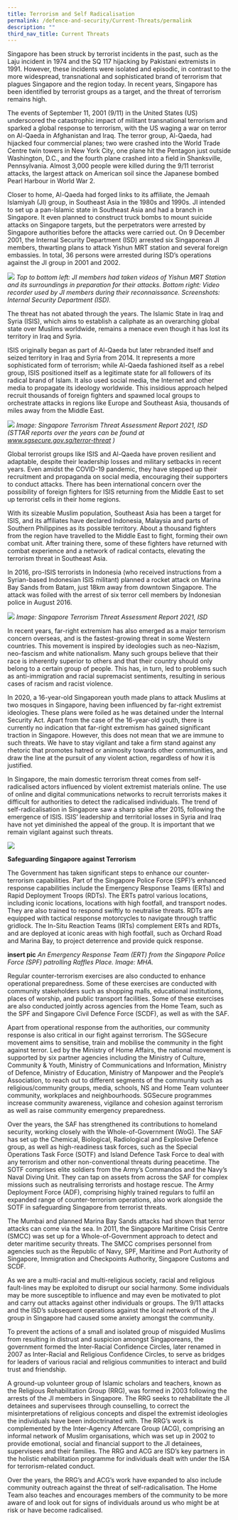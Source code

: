 ```yaml
---
title: Terrorism and Self Radicalisation
permalink: /defence-and-security/Current-Threats/permalink
description: ""
third_nav_title: Current Threats
---
```

Singapore has been struck by terrorist incidents in the past, such as the Laju incident in 1974 and the SQ 117 hijacking by Pakistani extremists in 1991. However, these incidents were isolated and episodic, in contrast to the more widespread, transnational and sophisticated brand of terrorism that plagues Singapore and the region today. In recent years, Singapore has been identified by terrorist groups as a target, and the threat of terrorism remains high.

The events of September 11, 2001 (9/11) in the United States (US) underscored the catastrophic impact of militant transnational terrorism and sparked a global response to terrorism, with the US waging a war on terror on Al-Qaeda in Afghanistan and Iraq. The terror group, Al-Qaeda, had hijacked four commercial planes; two were crashed into the World Trade Centre twin towers in New York City, one plane hit the Pentagon just outside Washington, D.C., and the fourth plane crashed into a field in Shanksville, Pennsylvania. Almost 3,000 people were killed during the 9/11 terrorist attacks, the largest attack on American soil since the Japanese bombed Pearl Harbour in World War 2.

Closer to home, Al-Qaeda had forged links to its affiliate, the Jemaah Islamiyah (JI) group, in Southeast Asia in the 1980s and 1990s. JI intended to set up a pan-Islamic state in Southeast Asia and had a branch in Singapore. It even planned to construct truck bombs to mount suicide attacks on Singapore targets, but the perpetrators were arrested by Singapore authorities before the attacks were carried out. On 9 December 2001, the Internal Security Department (ISD) arrested six Singaporean JI members, thwarting plans to attack Yishun MRT station and several foreign embassies. In total, 36 persons were arrested during ISD’s operations against the JI group in 2001 and 2002.

![](/images/Defence/Yishun%20MRT.jpg)
*Top to bottom left: JI members had taken videos of Yishun MRT Station and its surroundings in preparation for their attacks. Bottom right: Video recorder used by JI members during their reconnaissance. Screenshots: Internal Security Department (ISD).*

The threat has not abated through the years. The Islamic State in Iraq and Syria (ISIS), which aims to establish a caliphate as an overarching global state over Muslims worldwide, remains a menace even though it has lost its territory in Iraq and Syria. 

ISIS originally began as part of Al-Qaeda but later rebranded itself and seized territory in Iraq and Syria from 2014. It represents a more sophisticated form of terrorism; while Al-Qaeda fashioned itself as a rebel group, ISIS positioned itself as a legitimate state for all followers of its radical brand of Islam. It also used social media, the Internet and other media to propagate its ideology worldwide. This insidious approach helped recruit thousands of foreign fighters and spawned local groups to orchestrate attacks in regions like Europe and Southeast Asia, thousands of miles away from the Middle East.

![](/images/Defence/STTAR1.png)
*Image: Singapore Terrorism Threat Assessment Report 2021, ISD (STTAR reports over the years can be found at www.sgsecure.gov.sg/terror-threat )*

Global terrorist groups like ISIS and Al-Qaeda have proven resilient and adaptable, despite their leadership losses and military setbacks in recent years. Even amidst the COVID-19 pandemic, they have stepped up their recruitment and propaganda on social media, encouraging their supporters to conduct attacks. There has been international concern over the possibility of foreign fighters for ISIS returning from the Middle East to set up terrorist cells in their home regions. 

With its sizeable Muslim population, Southeast Asia has been a target for ISIS, and its affiliates have declared Indonesia, Malaysia and parts of Southern Philippines as its possible territory. About a thousand fighters from the region have travelled to the Middle East to fight, forming their own combat unit. After training there, some of these fighters have returned with combat experience and a network of radical contacts, elevating the terrorism threat in Southeast Asia. 

In 2016, pro-ISIS terrorists in Indonesia (who received instructions from a Syrian-based Indonesian ISIS militant) planned a rocket attack on Marina Bay Sands from Batam, just 18km away from downtown Singapore. The attack was foiled with the arrest of six terror cell members by Indonesian police in August 2016.

![](/images/Defence/STTAR2.jpg)
*Image: Singapore Terrorism Threat Assessment Report 2021, ISD*

In recent years, far-right extremism has also emerged as a major terrorism concern overseas, and is the fastest-growing threat in some Western countries. This movement is inspired by ideologies such as neo-Nazism, neo-fascism and white nationalism. Many such groups believe that their race is inherently superior to others and that their country should only belong to a certain group of people. This has, in turn, led to problems such as anti-immigration and racial supremacist sentiments, resulting in serious cases of racism and racist violence. 

In 2020, a 16-year-old Singaporean youth made plans to attack Muslims at two mosques in Singapore, having been influenced by far-right extremist ideologies. These plans were foiled as he was detained under the Internal Security Act. Apart from the case of the 16-year-old youth, there is currently no indication that far-right extremism has gained significant traction in Singapore. However, this does not mean that we are immune to such threats. We have to stay vigilant and take a firm stand against any rhetoric that promotes hatred or animosity towards other communities, and draw the line at the pursuit of any violent action, regardless of how it is justified.

In Singapore, the main domestic terrorism threat comes from self-radicalised actors influenced by violent extremist materials online. The use of online and digital communications networks to recruit terrorists makes it difficult for authorities to detect the radicalised individuals. The trend of self-radicalisation in Singapore saw a sharp spike after 2015, following the emergence of ISIS. ISIS’ leadership and territorial losses in Syria and Iraq have not yet diminished the appeal of the group.  It is important that we remain vigilant against such threats. 

![](/images/Defence/OpenDoc%20Banners3.gif)

**Safeguarding Singapore against Terrorism**

The Government has taken significant steps to enhance our counter-terrorism capabilities. Part of the Singapore Police Force (SPF)’s enhanced response capabilities include the Emergency Response Teams (ERTs) and Rapid Deployment Troops (RDTs). The ERTs patrol various locations, including iconic locations, locations with high footfall, and transport nodes. They are also trained to respond swiftly to neutralise threats. RDTs are equipped with tactical response motorcycles to navigate through traffic gridlock. The In-Situ Reaction Teams (IRTs) complement ERTs and RDTs, and are deployed at iconic areas with high footfall, such as Orchard Road and Marina Bay, to project deterrence and provide quick response.

**insert pic**
*An Emergency Response Team (ERT) from the Singapore Police Force (SPF) patrolling Raffles Place. Image: MHA.*

Regular counter-terrorism exercises are also conducted to enhance operational preparedness. Some of these exercises are conducted with community stakeholders such as shopping malls, educational institutions, places of worship, and public transport facilities. Some of these exercises are also conducted jointly across agencies from the Home Team, such as the SPF and Singapore Civil Defence Force (SCDF), as well as with the SAF.

Apart from operational response from the authorities, our community response is also critical in our fight against terrorism. The SGSecure movement aims to sensitise, train and mobilise the community in the fight against terror. Led by the Ministry of Home Affairs, the national movement is supported by six partner agencies including the Ministry of Culture, Community & Youth, Ministry of Communications and Information, Ministry of Defence, Ministry of Education, Ministry of Manpower and the People’s Association, to reach out to different segments of the community such as religious/community groups, media, schools, NS and Home Team volunteer community, workplaces and neighbourhoods. SGSecure programmes increase community awareness, vigilance and cohesion against terrorism as well as raise community emergency preparedness.

Over the years, the SAF has strengthened its contributions to homeland security, working closely with the Whole-of-Government (WoG). The SAF has set up the Chemical, Biological, Radiological and Explosive Defence group, as well as high-readiness task forces, such as the Special Operations Task Force (SOTF) and Island Defence Task Force to deal with any terrorism and other non-conventional threats during peacetime. The SOTF comprises elite soldiers from the Army’s Commandos and the Navy’s Naval Diving Unit. They can tap on assets from across the SAF for complex missions such as neutralising terrorists and hostage rescue. The Army Deployment Force (ADF), comprising highly trained regulars to fulfil an expanded range of counter-terrorism operations, also work alongside the SOTF in safeguarding Singapore from terrorist threats. 

The Mumbai and planned Marina Bay Sands attacks had shown that terror attacks can come via the sea. In 2011, the Singapore Maritime Crisis Centre (SMCC) was set up for a Whole-of-Government approach to detect and deter maritime security threats. The SMCC comprises personnel from agencies such as the Republic of Navy, SPF, Maritime and Port Authority of Singapore, Immigration and Checkpoints Authority, Singapore Customs and SCDF. 

As we are a multi-racial and multi-religious society, racial and religious fault-lines may be exploited to disrupt our social harmony. Some individuals may be more susceptible to influence and may even be motivated to plot and carry out attacks against other individuals or groups. The 9/11 attacks and the ISD’s subsequent operations against the local network of the JI group in Singapore had caused some anxiety amongst the community. 

To prevent the actions of a small and isolated group of misguided Muslims from resulting in distrust and suspicion amongst Singaporeans, the government formed the Inter-Racial Confidence Circles, later renamed in 2007 as Inter-Racial and Religious Confidence Circles, to serve as bridges for leaders of various racial and religious communities to interact and build trust and friendship. 

A ground-up volunteer group of Islamic scholars and teachers, known as the Religious Rehabilitation Group (RRG), was formed in 2003 following the arrests of the JI members in Singapore. The RRG seeks to rehabilitate the JI detainees and supervisees through counselling, to correct the misinterpretations of religious concepts and dispel the extremist ideologies the individuals have been indoctrinated with. The RRG’s work is complemented by the Inter-Agency Aftercare Group (ACG), comprising an informal network of Muslim organisations, which was set up in 2002 to provide emotional, social and financial support to the JI detainees, supervisees and their families. The RRG and ACG are ISD’s key partners in the holistic rehabilitation programme for individuals dealt with under the ISA for terrorism-related conduct. 

Over the years, the RRG’s and ACG’s work have expanded to also include community outreach against the threat of self-radicalisation. The Home Team also teaches and encourages members of the community to be more aware of and look out for signs of individuals around us who might be at risk or have become radicalised. 
